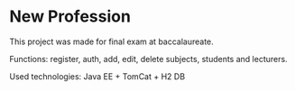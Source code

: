 # New Profession
This project was made for final exam at baccalaureate.

Functions: register, auth, add, edit, delete subjects, students and lecturers.

Used technologies: 
Java EE + TomCat + H2 DB
